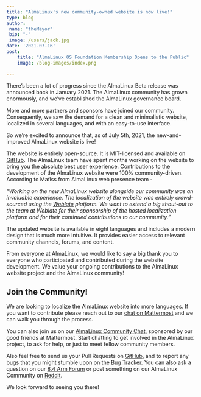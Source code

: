 ```yaml
---
title: "AlmaLinux's new community-owned website is now live!"
type: blog
author: 
 name: "theMayor"
 bio: "-"
 image: /users/jack.jpg
date: '2021-07-16'
post:
    title: "AlmaLinux OS Foundation Membership Opens to the Public"
    image: /blog-images/index.png

---
```


There’s been a lot of progress since the AlmaLinux Beta release was announced back in January 2021. The AlmaLinux community has grown enormously, and we’ve established the AlmaLinux governance board. 

More and more partners and sponsors have joined our community. Consequently, we saw the demand for a clean and minimalistic website, localized in several languages, and with an easy-to-use interface.

So we’re excited to announce that, as of July 5th, 2021, the new-and-improved AlmaLinux website is live! 

The website is entirely open-source. It is MIT-licensed and available on [GitHub](https://github.com/AlmaLinux/almalinux.org). The AlmaLinux team have spent months working on the website to bring you the absolute best user experience. Contributions to the development of the AlmaLinux website were 100% community-driven. According to Matīss from AlmaLinux web presence team -

*“Working on the new AlmaLinux website alongside our community was an invaluable experience. The localization of the website was entirely crowd-sourced using the [Weblate](https://weblate.org/) platform. We want to extend a big shout-out to the team at Weblate for their sponsorship of the hosted localization platform and for their continued contributions to our community.”*

The updated website is available in eight languages and includes a modern design that is much more intuitive. It provides easier access to relevant community channels, forums, and content.

From everyone at AlmaLinux, we would like to say a big thank you to everyone who participated and contributed during the website development. We value your ongoing contributions to the AlmaLinux website project and the AlmaLinux community!

## Join the Community!

We are looking to localize the AlmaLinux website into more languages. If you want to contribute please reach out to our [chat on Mattermost](/contribute/) and we can walk you through the process.

You can also join us on our [AlmaLinux Community Chat](https://chat.almalinux.org/), sponsored by our good friends at Mattermost. Start chatting to get involved in the AlmaLinux project, to ask for help, or just to meet fellow community members. 

Also feel free to send us your Pull Requests on [GitHub](https://github.com/almalinux), and to report any bugs that you might stumble upon on the [Bug Tracker](https://bugs.almalinux.org/). You can also ask a question on our [8.4 Arm Forum](https://almalinux.discourse.group/c/devel/8-4-arm/24) or post something on our AlmaLinux Community on [Reddit](https://reddit.com/r/almalinux).

We look forward to seeing you there!